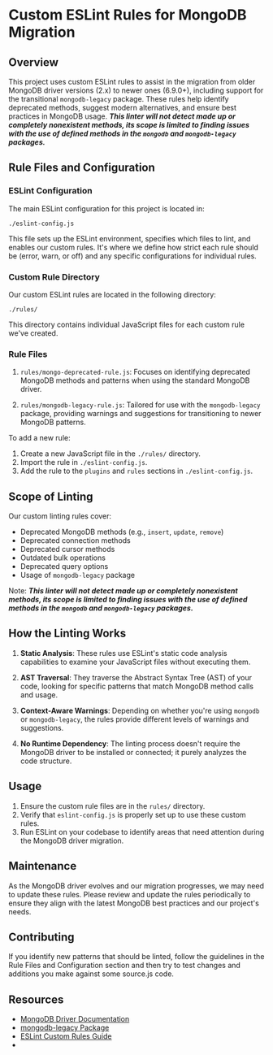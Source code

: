 # Custom ESLint Rules for MongoDB Migration

## Overview

This project uses custom ESLint rules to assist in the migration from older MongoDB driver versions (2.x) to newer ones (6.9.0+), including support for the transitional `mongodb-legacy` package. These rules help identify deprecated methods, suggest modern alternatives, and ensure best practices in MongoDB usage.  **_This linter will not detect made up or completely nonexistent methods, its scope is limited to finding issues with the use of defined methods in the `mongodb` and `mongodb-legacy` packages._**

## Rule Files and Configuration

### ESLint Configuration

The main ESLint configuration for this project is located in:

`./eslint-config.js`

This file sets up the ESLint environment, specifies which files to lint, and enables our custom rules. It's where we define how strict each rule should be (error, warn, or off) and any specific configurations for individual rules.

### Custom Rule Directory

Our custom ESLint rules are located in the following directory:

`./rules/`

This directory contains individual JavaScript files for each custom rule we've created.

### Rule Files

1. `rules/mongo-deprecated-rule.js`: Focuses on identifying deprecated MongoDB methods and patterns when using the standard MongoDB driver.

2. `rules/mongodb-legacy-rule.js`: Tailored for use with the `mongodb-legacy` package, providing warnings and suggestions for transitioning to newer MongoDB patterns.

To add a new rule:
1. Create a new JavaScript file in the `./rules/` directory.
2. Import the rule in `./eslint-config.js`.
3. Add the rule to the `plugins` and `rules` sections in `./eslint-config.js`.

## Scope of Linting

Our custom linting rules cover:

- Deprecated MongoDB methods (e.g., `insert`, `update`, `remove`)
- Deprecated connection methods
- Deprecated cursor methods
- Outdated bulk operations
- Deprecated query options
- Usage of `mongodb-legacy` package

Note: **_This linter will not detect made up or completely nonexistent methods, its scope is limited to finding issues with the use of defined methods in the `mongodb` and `mongodb-legacy` packages._**

## How the Linting Works

1. **Static Analysis**: These rules use ESLint's static code analysis capabilities to examine your JavaScript files without executing them.

2. **AST Traversal**: They traverse the Abstract Syntax Tree (AST) of your code, looking for specific patterns that match MongoDB method calls and usage.

3. **Context-Aware Warnings**: Depending on whether you're using `mongodb` or `mongodb-legacy`, the rules provide different levels of warnings and suggestions.

4. **No Runtime Dependency**: The linting process doesn't require the MongoDB driver to be installed or connected; it purely analyzes the code structure.

## Usage

1. Ensure the custom rule files are in the `rules/` directory.
2. Verify that `eslint-config.js` is properly set up to use these custom rules.
3. Run ESLint on your codebase to identify areas that need attention during the MongoDB driver migration.

## Maintenance

As the MongoDB driver evolves and our migration progresses, we may need to update these rules. Please review and update the rules periodically to ensure they align with the latest MongoDB best practices and our project's needs.

## Contributing

If you identify new patterns that should be linted, follow the guidelines in the Rule Files and Configuration
section and then try to test changes and additions you make against some source.js code.

## Resources

- [MongoDB Driver Documentation](https://mongodb.github.io/node-mongodb-native/)
- [mongodb-legacy Package](https://www.npmjs.com/package/mongodb-legacy)
- [ESLint Custom Rules Guide](https://eslint.org/docs/developer-guide/working-with-rules)
- 